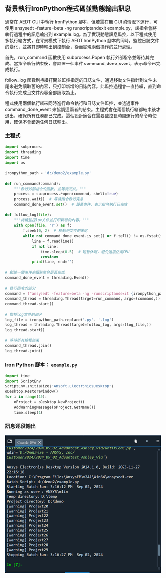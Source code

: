 背景執行IronPython程式碼並動態輸出訊息
---
通常在 AEDT GUI 中執行 IronPython 腳本，但若需在無 GUI 的情況下運行，可使用 ansysedt -feature=beta -ng runscriptandexit example.py，該指令會將執行過程中的訊息輸出到 example.log。為了實現動態訊息監控，以下程式使用多執行緒方式，在背景模式下執行 AEDT IronPython 腳本的同時，監控日誌文件的變化，並將其即時輸出到控制台，從而實現兩個操作的並行處理。

首先，run_command 函數使用 subprocess.Popen 執行外部指令並等待其完成。當指令執行結束後，會設置一個事件 command_done_event，表示命令已完成執行。

follow_log 函數則持續打開並監控指定的日誌文件，通過移動文件指針到文件末尾來避免讀取舊的內容，只打印新增的日誌內容。此監控過程會一直持續，直到命令執行完成且文件內容全部讀取為止。

程式使用兩個執行緒來同時進行命令執行和日誌文件監控，並透過事件 command_done_event 來協調這兩者的結束。主程式會在兩個執行緒都結束後才退出，確保所有任務都已完成。這個設計適合在需要監控長時間運行的命令時使用，確保不會錯過任何日誌輸出。

### 主程式
```python
import subprocess
import threading
import time
import os

ironpython_path = 'd:/demo2/example.py'

def run_command(command):
    """執行外部指令的函數，並等待完成。"""
    process = subprocess.Popen(command, shell=True)
    process.wait()  # 等待指令執行完畢
    command_done_event.set()  # 設置事件，表示指令執行已完成

def follow_log(file):
    """持續監控log文件並打印新增的內容。"""
    with open(file, 'r') as f:
        f.seek(0, 2)  # 移動到文件的末尾
        while not command_done_event.is_set() or f.tell() != os.fstat(f.fileno()).st_size:
            line = f.readline()
            if not line:
                time.sleep(0.5)  # 短暫休眠，避免過度佔用CPU
                continue
            print(line, end='')

# 創建一個事件來跟踪命令是否完成
command_done_event = threading.Event()

# 執行指令的部分
command = f"ansysedt -feature=beta -ng -runscriptandexit {ironpython_path}"
command_thread = threading.Thread(target=run_command, args=(command,))
command_thread.start()

# 監控log文件的部分
log_file = ironpython_path.replace('.py', '.log')
log_thread = threading.Thread(target=follow_log, args=(log_file,))
log_thread.start()

# 等待所有線程結束
command_thread.join()
log_thread.join()
```

### Iron Python 腳本： `example.py`
```python
import time
import ScriptEnv
ScriptEnv.Initialize("Ansoft.ElectronicsDesktop")
oDesktop.RestoreWindow()
for i in range(10):
    oProject = oDesktop.NewProject()
    AddWarningMessage(oProject.GetName())
    time.sleep(1)

```
### 訊息逐段輸出
![2024-09-02_15-20-09](/assets/2024-09-02_15-20-09.png)